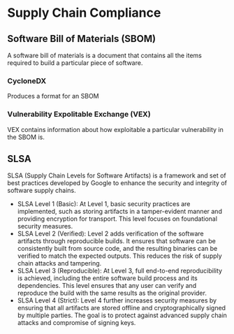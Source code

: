 # Supply Chain Compliance


## Software Bill of Materials (SBOM)
A software bill of materials is a document that contains all the items required to build a particular piece of software. 


### CycloneDX
Produces a format for an SBOM

### Vulnerability Expolitable Exchange (VEX)
VEX contains information about how exploitable a particular vulnerability in the SBOM is. 


## SLSA
SLSA (Supply Chain Levels for Software Artifacts) is a framework and set of best practices developed by Google to enhance the security and integrity of software supply chains.

- SLSA Level 1 (Basic):
At Level 1, basic security practices are implemented, such as storing artifacts in a tamper-evident manner and providing encryption for transport. This level focuses on foundational security measures.
- SLSA Level 2 (Verified):
Level 2 adds verification of the software artifacts through reproducible builds. It ensures that software can be consistently built from source code, and the resulting binaries can be verified to match the expected outputs. This reduces the risk of supply chain attacks and tampering.
- SLSA Level 3 (Reproducible):
At Level 3, full end-to-end reproducibility is achieved, including the entire software build process and its dependencies. This level ensures that any user can verify and reproduce the build with the same results as the original provider.
- SLSA Level 4 (Strict):
Level 4 further increases security measures by ensuring that all artifacts are stored offline and cryptographically signed by multiple parties. The goal is to protect against advanced supply chain attacks and compromise of signing keys.
